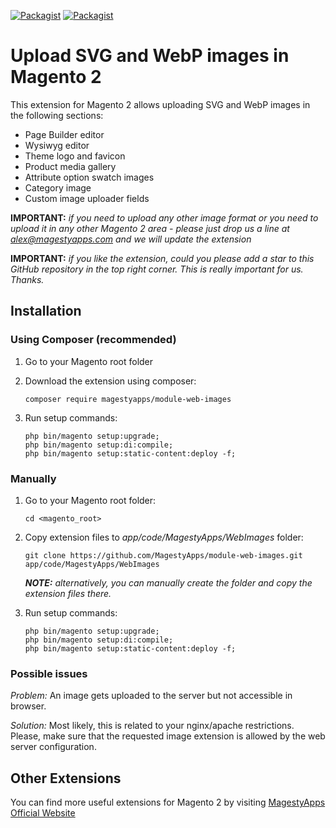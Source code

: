 [![Packagist](https://img.shields.io/packagist/v/magestyapps/module-web-images.svg)](https://packagist.org/packages/magestyapps/module-web-images) [![Packagist](https://img.shields.io/packagist/dt/magestyapps/module-web-images.svg)](https://packagist.org/packages/magestyapps/module-web-images)

# Upload SVG and WebP images in Magento 2

This extension for Magento 2 allows uploading SVG and WebP images in the following sections:
* Page Builder editor
* Wysiwyg editor
* Theme logo and favicon
* Product media gallery
* Attribute option swatch images
* Category image
* Custom image uploader fields

**IMPORTANT:** *if you need to upload any other image format or you need to upload it in any other Magento 2 area - please just drop us a line at [alex@magestyapps.com](mailto:alex@magestyapps.com?subject=Extend%20MagestyApps_WebImages%20extension) and we will update the extension*

**IMPORTANT:** *if you like the extension, could you please add a star to this GitHub repository in the top right corner. This is really important for us. Thanks.*

## Installation

### Using Composer (recommended)
1) Go to your Magento root folder
2) Download the extension using composer:
    ```
    composer require magestyapps/module-web-images
    ```
3) Run setup commands:

    ```
    php bin/magento setup:upgrade;
    php bin/magento setup:di:compile;
    php bin/magento setup:static-content:deploy -f;
    ```
   
### Manually
1) Go to your Magento root folder:
    
    ```
    cd <magento_root>
    ```
   
2) Copy extension files to *app/code/MagestyApps/WebImages* folder:
    ```
    git clone https://github.com/MagestyApps/module-web-images.git app/code/MagestyApps/WebImages
    ```
    ***NOTE:*** *alternatively, you can manually create the folder and copy the extension files there.*
    
3) Run setup commands:

    ```
    php bin/magento setup:upgrade;
    php bin/magento setup:di:compile;
    php bin/magento setup:static-content:deploy -f;
    ```

### Possible issues
*Problem:* An image gets uploaded to the server but not accessible in browser.

*Solution:* Most likely, this is related to your nginx/apache restrictions. Please, make sure that the requested image extension is allowed by the web server configuration.

## Other Extensions
You can find more useful extensions for Magento 2 by visiting [MagestyApps Official Website](https://www.magestyapps.com/)
